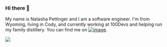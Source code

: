 ### Hi there 👋

My name is Natasha Pettinger and I am a software engineer. I'm from Wyoming, living in Cody, and currently working at 100Devs and helping run my family distillery. You can find me on [![image](https://user-images.githubusercontent.com/101432299/165361675-fbaa1016-3af5-4eac-9393-892e547731e4.png)](https://www.linkedin.com/in/natasha-pettinger/).
<!--
**NatashaPettinger/NatashaPettinger** is a ✨ _special_ ✨ repository because its `README.md` (this file) appears on your GitHub profile.

Here are some ideas to get you started:

- 🔭 I’m currently working on ...
- 🌱 I’m currently learning ...
- 👯 I’m looking to collaborate on ...
- 🤔 I’m looking for help with ...
- 💬 Ask me about ...
- 📫 How to reach me: ...
- 😄 Pronouns: She/Her
-->

<img align="center" src="https://github-readme-stats.vercel.app/api/?username=<NatashaPettinger>" />
